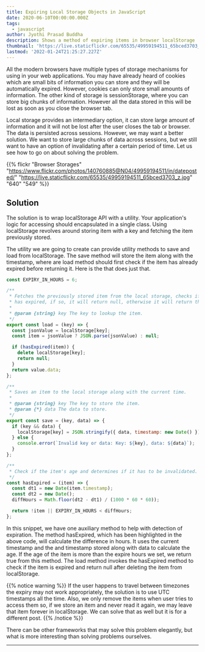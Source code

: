 ```yaml
---
title: Expiring Local Storage Objects in JavaScript
date: 2020-06-10T00:00:00.000Z
tags:
  - javascript
author: Jyothi Prasad Buddha
description: Shows a method of expiring items in browser localStorage
thumbnail: 'https://live.staticflickr.com/65535/49959194511_65bced3703_z.jpg'
lastmod: '2022-01-24T21:25:27.227Z'
---
```

All the modern browsers have multiple types of storage mechanisms for using in your web applications. You may have already heard of cookies which are small bits of information you can store and they will be automatically expired. However, cookies can only store small amounts of information. The other kind of storage is sessionStorage, where you can store big chunks of information. However all the data stored in this will be lost as soon as you close the browser tab.

Local storage provides an intermediary option, it can store large amount of information and it will not be lost after the user closes the tab or browser. The data is persisted across sessions. However, we may want a better solution. We want to store large chunks of data across sessions, but we still want to have an option of invalidating after a certain period of time. Let us see how to go on about solving the problem.
<!--more-->

{{% flickr "Browser Storages"
           "https://www.flickr.com/photos/140760885@N04/49959194511/in/dateposted/"
           "https://live.staticflickr.com/65535/49959194511_65bced3703_z.jpg"
           "640"
           "549" %}}

## Solution
The solution is to wrap localStorage API with a utility. Your application's logic for accessing should encapsulated in a single class. Using localStorage revolves around storing item with a key and fetching the item previously stored.

The utility we are going to create can provide utility methods to save and load from localStorage. The save method will store the item along with the timestamp, where are load method should first check if the item has already expired before returning it. Here is the that does just that.

```js {hl_lines=["37-43"]}
const EXPIRY_IN_HOURS = 6;

/**
 * Fetches the previously stored item from the local storage, checks if the item
 * has expired, if so, it will return null, otherwise it will return the item.
 *
 * @param {string} key The key to lookup the item.
 */
export const load = (key) => {
  const jsonValue = localStorage[key];
  const item = jsonValue ? JSON.parse(jsonValue) : null;

  if (hasExpired(item)) {
    delete localStorage[key];
    return null;
  }
  return value.data;
};

/**
 * Saves an item to the local storage along with the current time.
 *
 * @param {string} key The key to store the item.
 * @param {*} data The data to store.
 */
export const save = (key, data) => {
  if (key && data) {
    localStorage[key] = JSON.stringify({ data, timestamp: new Date() });
  } else {
    console.error(`Invalid key or data: Key: ${key}, data: ${data}`);
  }
};

/**
 * Check if the item's age and determines if it has to be invalidated.
 */
const hasExpired = (item) => {
  const dt1 = new Date(item.timestamp);
  const dt2 = new Date();
  diffHours = Math.floor(dt2 - dt1) / (1000 * 60 * 60));

  return !item || EXPIRY_IN_HOURS < diffHours;
};
```

In this snippet, we have one auxiliary method to help with detection of expiration. The method hasExpired, which has been highlighted in the above code, will calculate the difference in hours. It uses the current timestamp and the and timestamp stored along with data to calculate the age. If the age of the item is more than the expire hours we set, we return true from this method. The load method invokes the hasExpired method to check if the item is expired and return null after deleting the item from localStorage.

{{% notice warning %}}
If the user happens to travel between timezones the expiry may not work appropriately, the solution is to use UTC timestamps all the time. Also, we only remove the items when user tries to access them so, if we store an item and never read it again, we may leave that item forever in localStorage. We can solve that as well but it is for a different post.
{{% /notice %}}

There can be other frameworks that may solve this problem elegantly, but what is more interesting than solving problems ourselves.

---
